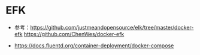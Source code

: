 # EFK 

- 参考：https://github.com/justmeandopensource/elk/tree/master/docker-efk
https://github.com/ChenWes/docker-efk


- https://docs.fluentd.org/container-deployment/docker-compose